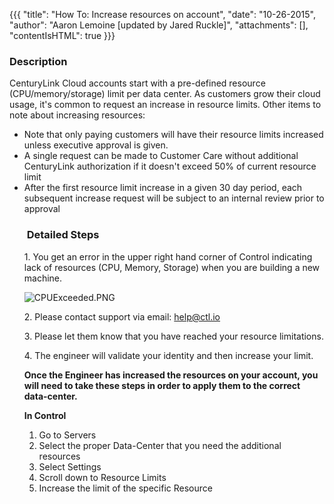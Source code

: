 {{{
  "title": "How To: Increase resources on account",
  "date": "10-26-2015",
  "author": "Aaron Lemoine [updated by Jared Ruckle]",
  "attachments": [],
  "contentIsHTML": true
}}}

<h3>Description&nbsp;</h3>
<p>CenturyLink Cloud accounts start with a pre-defined resource (CPU/memory/storage) limit per data center. As customers grow their cloud usage, it's common to request an increase in resource limits. Other items to note about increasing resources:

<ul>
<li>Note that only paying customers will have their resource limits increased unless executive approval is given.</li>
<li>A single request can be made to Customer Care without additional CenturyLink authorization if it doesn't exceed 50% of current resource limit</li>
<li>After the first resource limit increase in a given 30 day period, each subsequent increase request will be subject to an internal review prior to approval</li>
</p>
<h3>&nbsp;Detailed Steps</h3>
<p>1. You get an error in the upper right hand corner of Control indicating lack of resources (CPU, Memory, Storage) when you are building a new machine.</p>
<p><img src="https://t3n.zendesk.com/attachments/token/lXSL4VPNW8yC7wRFVPzLhh5kE/?name=CPUExceeded.PNG" alt="CPUExceeded.PNG" />
</p>
<p>2. Please contact support via email: <a href="mailto:help@ctl.io">help@ctl.io</a></p>
<p>3. Please let them know that you have reached your resource limitations.</p>
<p>4. The engineer will validate your identity and then increase your limit.</p>
<p><strong>Once the Engineer has increased the resources on your account, you will need to take these steps in order to apply them to the correct data-center.&nbsp;</strong>
</p>
<p><strong>In Control</strong></p>
<ol>
  <li>Go to Servers&nbsp;</li>
  <li>Select the proper Data-Center that you need the additional resources</li>
  <li>Select Settings</li>
  <li>Scroll down to Resource Limits</li>
  <li>Increase the limit of the specific Resource</li>
</ol>
